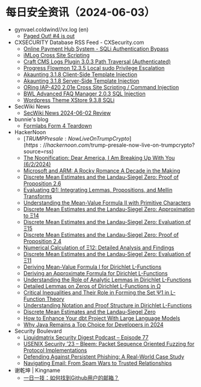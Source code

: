 # 每日安全资讯（2024-06-03）

- gynvael.coldwind//vx.log (en)
  - [Paged Out! #4 is out](https://gynvael.coldwind.pl/?id=786)
- CXSECURITY Database RSS Feed - CXSecurity.com
  - [Online Payment Hub System - SQLi Authentication Bypass](https://cxsecurity.com/issue/WLB-2024060009)
  - [iMLog Cross Site Scripting](https://cxsecurity.com/issue/WLB-2024060008)
  - [Craft CMS Logs Plugin 3.0.3 Path Traversal (Authenticated)](https://cxsecurity.com/issue/WLB-2024060007)
  - [Progress Flowmon 12.3.5 Local sudo Privilege Escalation](https://cxsecurity.com/issue/WLB-2024060006)
  - [Akaunting 3.1.8 Client-Side Template Injection](https://cxsecurity.com/issue/WLB-2024060005)
  - [Akaunting 3.1.8 Server-Side Template Injection](https://cxsecurity.com/issue/WLB-2024060004)
  - [ORing IAP-420 2.01e Cross Site Scripting / Command Injection](https://cxsecurity.com/issue/WLB-2024060003)
  - [BWL Advanced FAQ Manager 2.0.3 SQL Injection](https://cxsecurity.com/issue/WLB-2024060002)
  - [Wordpress Theme XStore 9.3.8 SQLi](https://cxsecurity.com/issue/WLB-2024060001)
- SecWiki News
  - [SecWiki News 2024-06-02 Review](http://www.sec-wiki.com/?2024-06-02)
- bunnie's blog
  - [Formlabs Form 4 Teardown](https://www.bunniestudios.com/blog/2024/formlabs-form-4-teardown/)
- HackerNoon
  - [$TRUMP Presale: Now Live On TrumpCrypto](https://hackernoon.com/$trump-presale-now-live-on-trumpcrypto?source=rss)
  - [The Noonification: Dear America, I Am Breaking Up With You (6/2/2024)](https://hackernoon.com/6-2-2024-noonification?source=rss)
  - [Microsoft and ARM: A Rocky Romance A Decade in the Making](https://hackernoon.com/microsoft-and-arm-a-rocky-romance-a-decade-in-the-making?source=rss)
  - [Discrete Mean Estimates and the Landau-Siegel Zero: Proof of Proposition 2.6](https://hackernoon.com/discrete-mean-estimates-and-the-landau-siegel-zero-proof-of-proposition-26?source=rss)
  - [Evaluating Φ1: Integrating Lemmas, Propositions, and Mellin Transforms](https://hackernoon.com/evaluating-f1-integrating-lemmas-propositions-and-mellin-transforms?source=rss)
  - [Understanding the Mean-Value Formula II with Primitive Characters](https://hackernoon.com/understanding-the-mean-value-formula-ii-with-primitive-characters?source=rss)
  - [Discrete Mean Estimates and the Landau-Siegel Zero: Approximation to Ξ14](https://hackernoon.com/discrete-mean-estimates-and-the-landau-siegel-zero-approximation-to-314?source=rss)
  - [Discrete Mean Estimates and the Landau-Siegel Zero: Evaluation of Ξ15](https://hackernoon.com/discrete-mean-estimates-and-the-landau-siegel-zero-evaluation-of-315?source=rss)
  - [Discrete Mean Estimates and the Landau-Siegel Zero: Proof of Proposition 2.4](https://hackernoon.com/discrete-mean-estimates-and-the-landau-siegel-zero-proof-of-proposition-24?source=rss)
  - [Numerical Calculation of Ξ12: Detailed Analysis and Findings](https://hackernoon.com/numerical-calculation-of-312-detailed-analysis-and-findings?source=rss)
  - [Discrete Mean Estimates and the Landau-Siegel Zero: Evaluation of Ξ11](https://hackernoon.com/discrete-mean-estimates-and-the-landau-siegel-zero-evaluation-of-311?source=rss)
  - [Deriving Mean-Value Formula I for Dirichlet L-Functions](https://hackernoon.com/deriving-mean-value-formula-i-for-dirichlet-l-functions?source=rss)
  - [Deriving an Approximate Formula for Dirichlet L-Functions](https://hackernoon.com/deriving-an-approximate-formula-for-dirichlet-l-functions?source=rss)
  - [Understanding the Role of Analytic Lemmas in Dirichlet L-Functions](https://hackernoon.com/understanding-the-role-of-analytic-lemmas-in-dirichlet-l-functions?source=rss)
  - [Detailed Lemmas on Zeros of Dirichlet L-Functions in Ω](https://hackernoon.com/detailed-lemmas-on-zeros-of-dirichlet-l-functions-in-w?source=rss)
  - [Critical Inequalities and Their Role in Forming the Set Ψ1 in L-Function Theory](https://hackernoon.com/critical-inequalities-and-their-role-in-forming-the-set-ps1-in-l-function-theory?source=rss)
  - [Understanding Notation and Proof Structure in Dirichlet L-Functions](https://hackernoon.com/understanding-notation-and-proof-structure-in-dirichlet-l-functions?source=rss)
  - [Discrete Mean Estimates and the Landau-Siegel Zero](https://hackernoon.com/discrete-mean-estimates-and-the-landau-siegel-zero?source=rss)
  - [How to Enhance Your dbt Project With Large Language Models](https://hackernoon.com/how-to-enhance-your-dbt-project-with-large-language-models?source=rss)
  - [Why Java Remains a Top Choice for Developers in 2024](https://hackernoon.com/why-java-remains-a-top-choice-for-developers-in-2024?source=rss)
- Security Boulevard
  - [Liquidmatrix Security Digest Podcast – Episode 77](https://securityboulevard.com/2024/06/liquidmatrix-security-digest-podcast-episode-77/)
  - [USENIX Security ’23 – Bleem: Packet Sequence Oriented Fuzzing for Protocol Implementations](https://securityboulevard.com/2024/06/usenix-security-23-bleem-packet-sequence-oriented-fuzzing-for-protocol-implementations/)
  - [Defending Against Persistent Phishing: A Real-World Case Study](https://securityboulevard.com/2024/06/defending-against-persistent-phishing-a-real-world-case-study/)
  - [Navigating Email: From Spam Wars to Trusted Relationships](https://securityboulevard.com/2024/06/navigating-email-from-spam-wars-to-trusted-relationships/)
- 谢乾坤 | Kingname
  - [一日一技：如何找到Github用户的邮箱？](https://www.kingname.info/2024/06/02/find-email-of-github/)

